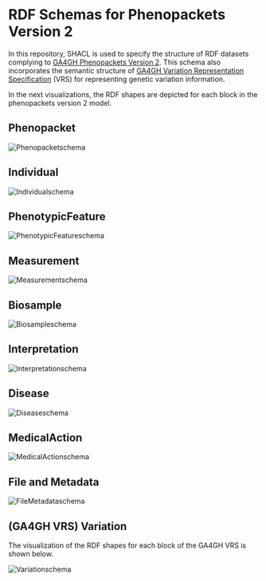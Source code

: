 # RDF Schemas for Phenopackets Version 2

In this repository, SHACL is used to specify the structure of RDF datasets complying to [GA4GH Phenopackets Version 2](https://phenopacket-schema.readthedocs.io/en/latest/). This schema also incorporates the semantic structure of [GA4GH Variation Representation Specification](https://vrs.ga4gh.org/en/stable/index.html) (VRS) for representing genetic variation information.  

In the next visualizations, the RDF shapes are depicted for each block in the phenopackets version 2 model.

## Phenopacket

![Phenopacketschema](https://github.com/rosazwart/phenopackets-v2-rdf-schema/blob/main/model/Phenopacket_V2_Phenopacket.jpg)

## Individual

![Individualschema](https://github.com/rosazwart/phenopackets-v2-rdf-schema/blob/main/model/Phenopacket_V2_Individual.jpg)

## PhenotypicFeature

![PhenotypicFeatureschema](https://github.com/rosazwart/phenopackets-v2-rdf-schema/blob/main/model/Phenopacket_V2_PhenotypicFeature.jpg)

## Measurement

![Measurementschema](https://github.com/rosazwart/phenopackets-v2-rdf-schema/blob/main/model/Phenopacket_V2_Measurement.jpg)

## Biosample

![Biosampleschema](https://github.com/rosazwart/phenopackets-v2-rdf-schema/blob/main/model/Phenopacket_V2_Biosample.jpg)

## Interpretation

![Interpretationschema](https://github.com/rosazwart/phenopackets-v2-rdf-schema/blob/main/model/Phenopacket_V2_Interpretation.jpg)

## Disease

![Diseaseschema](https://github.com/rosazwart/phenopackets-v2-rdf-schema/blob/main/model/Phenopacket_V2_Disease.jpg)

## MedicalAction

![MedicalActionschema](https://github.com/rosazwart/phenopackets-v2-rdf-schema/blob/main/model/Phenopacket_V2_MedicalAction.jpg)

## File and Metadata

![FileMetadataschema](https://github.com/rosazwart/phenopackets-v2-rdf-schema/blob/main/model/Phenopacket_V2_File_Metadata.jpg)

## (GA4GH VRS) Variation

The visualization of the RDF shapes for each block of the GA4GH VRS is shown below.

![Variationschema](https://github.com/rosazwart/phenopackets-v2-rdf-schema/blob/main/model/Phenopacket_V2_Variation.jpg)
